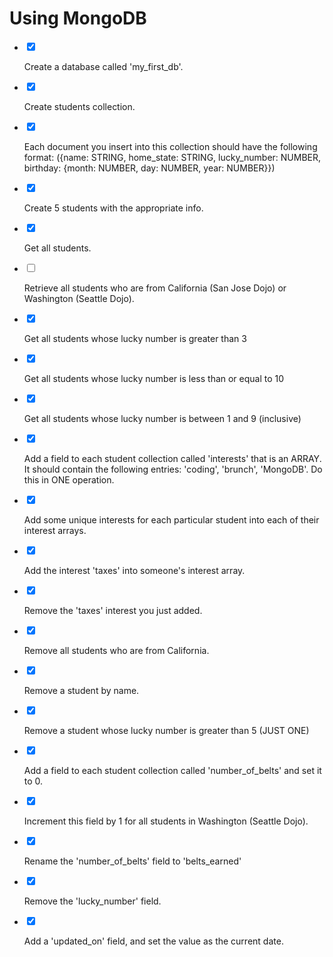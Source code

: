 <div class="module_description active_lesson_with_video ">
									
 <h1>Using MongoDB</h1>
        
</div>

<div class="todo_content">
										<ul class="todo_item_parent">
											<form action="/tracks/submit_todo" method="post" id="form_to_do_items">		
													<li>
														<input type="hidden" name="module_to_do_item_id[]" value="0">	
														<input type="hidden" name="is_completed[]" value="0" class="todo_status">	
														<input type="checkbox" id="todo_item_0" checked="checked" class="todo_check">														
														<label for="todo_item_0" class="todo_list_item">
															<div class="item_checkbox checked"></div>
															<p>Create a database called 'my_first_db'.</p>	
														</label>	
													</li>
													<li>
														<input type="hidden" name="module_to_do_item_id[]" value="1">	
														<input type="hidden" name="is_completed[]" value="0" class="todo_status">	
														<input type="checkbox" id="todo_item_1" checked="checked" class="todo_check">														
														<label for="todo_item_1" class="todo_list_item">
															<div class="item_checkbox checked"></div>
															<p>Create students collection.</p>	
														</label>	
													</li>
													<li>
														<input type="hidden" name="module_to_do_item_id[]" value="2">	
														<input type="hidden" name="is_completed[]" value="0" class="todo_status">	
														<input type="checkbox" id="todo_item_2" checked="checked" class="todo_check">														
														<label for="todo_item_2" class="todo_list_item">
															<div class="item_checkbox checked"></div>
															<p>Each document you insert into this collection should have the following format: ({name: STRING, home_state: STRING, lucky_number: NUMBER, birthday: {month: NUMBER, day: NUMBER, year: NUMBER}})</p>	
														</label>	
													</li>
													<li>
														<input type="hidden" name="module_to_do_item_id[]" value="3">	
														<input type="hidden" name="is_completed[]" value="0" class="todo_status">	
														<input type="checkbox" id="todo_item_3" checked="checked" class="todo_check">														
														<label for="todo_item_3" class="todo_list_item">
															<div class="item_checkbox checked"></div>
															<p>Create 5 students with the appropriate info.</p>	
														</label>	
													</li>
													<li>
														<input type="hidden" name="module_to_do_item_id[]" value="4">	
														<input type="hidden" name="is_completed[]" value="0" class="todo_status">	
														<input type="checkbox" id="todo_item_4" checked="checked" class="todo_check">														
														<label for="todo_item_4" class="todo_list_item">
															<div class="item_checkbox checked"></div>
															<p>Get all students.</p>	
														</label>	
													</li>
													<li>
														<input type="hidden" name="module_to_do_item_id[]" value="5">	
														<input type="hidden" name="is_completed[]" value="0" class="todo_status">	
														<input type="checkbox" id="todo_item_5" class="todo_check">
																												<label for="todo_item_5" class="todo_list_item">
															<div class="item_checkbox checked"></div>
															<p>Retrieve all students who are from California (San Jose Dojo) or Washington (Seattle Dojo).</p>	
														</label>	
													</li>
													<li>
														<input type="hidden" name="module_to_do_item_id[]" value="6">	
														<input type="hidden" name="is_completed[]" value="0" class="todo_status">	
														<input type="checkbox" id="todo_item_6" checked="checked" class="todo_check">														
														<label for="todo_item_6" class="todo_list_item">
															<div class="item_checkbox checked"></div>
															<p>Get all students whose lucky number is greater than 3</p>	
														</label>	
													</li>
													<li>
														<input type="hidden" name="module_to_do_item_id[]" value="7">	
														<input type="hidden" name="is_completed[]" value="0" class="todo_status">	
														<input type="checkbox" id="todo_item_7" checked="checked" class="todo_check">														
														<label for="todo_item_7" class="todo_list_item">
															<div class="item_checkbox checked"></div>
															<p>Get all students whose lucky number is less than or equal to 10</p>	
														</label>	
													</li>
													<li>
														<input type="hidden" name="module_to_do_item_id[]" value="8">	
														<input type="hidden" name="is_completed[]" value="0" class="todo_status">	
														<input type="checkbox" id="todo_item_8" checked="checked" class="todo_check">														
														<label for="todo_item_8" class="todo_list_item">
															<div class="item_checkbox checked"></div>
															<p>Get all students whose lucky number is between 1 and 9 (inclusive)</p>	
														</label>	
													</li>
													<li>
														<input type="hidden" name="module_to_do_item_id[]" value="9">	
														<input type="hidden" name="is_completed[]" value="0" class="todo_status">	
														<input type="checkbox" id="todo_item_9" checked="checked" class="todo_check">														
														<label for="todo_item_9" class="todo_list_item">
															<div class="item_checkbox checked"></div>
															<p>Add a field to each student collection called 'interests' that is an ARRAY.  It should contain the following entries: 'coding', 'brunch', 'MongoDB'. Do this in ONE operation.</p>	
														</label>	
													</li>
													<li>
														<input type="hidden" name="module_to_do_item_id[]" value="10">	
														<input type="hidden" name="is_completed[]" value="0" class="todo_status">	
														<input type="checkbox" id="todo_item_10" checked="checked" class="todo_check">														
														<label for="todo_item_10" class="todo_list_item">
															<div class="item_checkbox checked"></div>
															<p>Add some unique interests for each particular student into each of their interest arrays.</p>	
														</label>	
													</li>
													<li>
														<input type="hidden" name="module_to_do_item_id[]" value="11">	
														<input type="hidden" name="is_completed[]" value="0" class="todo_status">	
														<input type="checkbox" id="todo_item_11" checked="checked" class="todo_check">														
														<label for="todo_item_11" class="todo_list_item">
															<div class="item_checkbox checked"></div>
															<p>Add the interest 'taxes' into someone's interest array.</p>	
														</label>	
													</li>
													<li>
														<input type="hidden" name="module_to_do_item_id[]" value="12">	
														<input type="hidden" name="is_completed[]" value="0" class="todo_status">	
														<input type="checkbox" id="todo_item_12" checked="checked" class="todo_check">														
														<label for="todo_item_12" class="todo_list_item">
															<div class="item_checkbox checked"></div>
															<p>Remove the 'taxes' interest you just added.</p>	
														</label>	
													</li>
													<li>
														<input type="hidden" name="module_to_do_item_id[]" value="13">	
														<input type="hidden" name="is_completed[]" value="0" class="todo_status">	
														<input type="checkbox" id="todo_item_13" checked="checked" class="todo_check">														
														<label for="todo_item_13" class="todo_list_item">
															<div class="item_checkbox checked"></div>
															<p>Remove all students who are from California.</p>	
														</label>	
													</li>
													<li>
														<input type="hidden" name="module_to_do_item_id[]" value="14">	
														<input type="hidden" name="is_completed[]" value="0" class="todo_status">	
														<input type="checkbox" id="todo_item_14" checked="checked" class="todo_check">														
														<label for="todo_item_14" class="todo_list_item">
															<div class="item_checkbox checked"></div>
															<p>Remove a student by name. </p>	
														</label>	
													</li>
													<li>
														<input type="hidden" name="module_to_do_item_id[]" value="15">	
														<input type="hidden" name="is_completed[]" value="0" class="todo_status">	
														<input type="checkbox" id="todo_item_15" checked="checked" class="todo_check">														
														<label for="todo_item_15" class="todo_list_item">
															<div class="item_checkbox checked"></div>
															<p>Remove a student whose lucky number is greater than 5 (JUST ONE)</p>	
														</label>	
													</li>
													<li>
														<input type="hidden" name="module_to_do_item_id[]" value="16">	
														<input type="hidden" name="is_completed[]" value="0" class="todo_status">	
														<input type="checkbox" id="todo_item_16" checked="checked" class="todo_check">														
														<label for="todo_item_16" class="todo_list_item">
															<div class="item_checkbox checked"></div>
															<p>Add a field to each student collection called 'number_of_belts' and set it to 0.</p>	
														</label>	
													</li>
													<li>
														<input type="hidden" name="module_to_do_item_id[]" value="17">	
														<input type="hidden" name="is_completed[]" value="0" class="todo_status">	
														<input type="checkbox" id="todo_item_17" checked="checked" class="todo_check">														
														<label for="todo_item_17" class="todo_list_item">
															<div class="item_checkbox checked"></div>
															<p>Increment this field by 1 for all students in Washington (Seattle Dojo).</p>	
														</label>	
													</li>
													<li>
														<input type="hidden" name="module_to_do_item_id[]" value="18">	
														<input type="hidden" name="is_completed[]" value="0" class="todo_status">	
														<input type="checkbox" id="todo_item_18" checked="checked" class="todo_check">														
														<label for="todo_item_18" class="todo_list_item">
															<div class="item_checkbox checked"></div>
															<p>Rename the 'number_of_belts' field to 'belts_earned'</p>	
														</label>	
													</li>
													<li>
														<input type="hidden" name="module_to_do_item_id[]" value="19">	
														<input type="hidden" name="is_completed[]" value="0" class="todo_status">	
														<input type="checkbox" id="todo_item_19" checked="checked" class="todo_check">														
														<label for="todo_item_19" class="todo_list_item">
															<div class="item_checkbox checked"></div>
															<p>Remove the 'lucky_number' field.</p>	
														</label>	
													</li>
													<li>
														<input type="hidden" name="module_to_do_item_id[]" value="20">	
														<input type="hidden" name="is_completed[]" value="0" class="todo_status">	
														<input type="checkbox" id="todo_item_20" checked="checked" class="todo_check">														
														<label for="todo_item_20" class="todo_list_item">
															<div class="item_checkbox checked"></div>
															<p>Add a 'updated_on' field, and set the value as the current date.</p>	
														</label>	
													</li>									
												<input type="hidden" name="id" id="task_todo_id" value="5336329">
												<input type="hidden" name="chapter_module_id" value="45746">
												<input type="hidden" name="track_id" value="130">
												<input type="hidden" name="authenticity_token" value="sLO65z81Un8ogC/FYv7u6xcsFvuzeOSgTThZDbHAsxY=">
											</form>
										</ul>
									</div>
